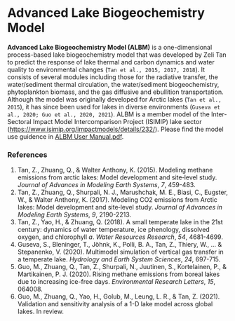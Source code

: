 # Advanced Lake Biogeochemistry Model

**Advanced Lake Biogeochemistry Model (ALBM)** is a one-dimensional process-based lake biogeochemistry model that was developed by Zeli Tan to predict the response of lake thermal and carbon dynamics and water quality to environmental changes (`Tan et al., 2015, 2017, 2018`). It consists of several modules including those for the radiative transfer, the water/sediment thermal circulation, the water/sediment biogeochemistry, phytoplankton biomass, and the gas diffusive and ebullition transportation. Although the model was originally developed for Arctic lakes (`Tan et al., 2015`), it has since been used for lakes in diverse environments (`Guseva et al., 2020; Guo et al., 2020, 2021`). ALBM is a member model of the Inter-Sectoral Impact Model Intercomparison Project (ISIMIP) lake sector (https://www.isimip.org/impactmodels/details/232/). Please find the model use guidence in [ALBM User Manual.pdf](https://github.com/tanzeli1982/ALBM/blob/master/ALBM%20User%20Manual.pdf).

### References

1. Tan, Z., Zhuang, Q., & Walter Anthony, K. (2015). Modeling methane emissions from arctic lakes: Model development and site‐level study. _Journal of Advances in Modeling Earth Systems_, _7_, 459-483.
1. Tan, Z., Zhuang, Q., Shurpali, N. J., Marushchak, M. E., Biasi, C., Eugster, W., & Walter Anthony, K. (2017). Modeling CO2 emissions from Arctic lakes: Model development and site‐level study. _Journal of Advances in Modeling Earth Systems_, _9_, 2190-2213.
1. Tan, Z., Yao, H., & Zhuang, Q. (2018). A small temperate lake in the 21st century: dynamics of water temperature, ice phenology, dissolved oxygen, and chlorophyll _a_. _Water Resources Research_, _54_, 4681-4699.
1. Guseva, S., Bleninger, T., Jöhnk, K., Polli, B. A., Tan, Z., Thiery, W., ... & Stepanenko, V. (2020). Multimodel simulation of vertical gas transfer in a temperate lake. _Hydrology and Earth System Sciences_, _24_, 697-715.
1. Guo, M., Zhuang, Q., Tan, Z., Shurpali, N., Juutinen, S., Kortelainen, P., & Martikainen, P. J. (2020). Rising methane emissions from boreal lakes due to increasing ice-free days. _Environmental Research Letters_, _15_, 064008.
1. Guo, M., Zhuang, Q., Yao, H., Golub, M., Leung, L. R., & Tan, Z. (2021). Validation and sensitivity analysis of a 1-D lake model across global lakes. In review.
